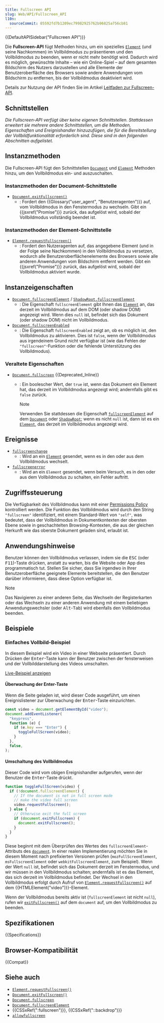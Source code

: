 ```yaml
---
title: Fullscreen API
slug: Web/API/Fullscreen_API
l10n:
  sourceCommit: 05592fd7b1209ec79982925762b96825a756cb81
---
```


{{DefaultAPISidebar("Fullscreen API")}}

Die **Fullscreen-API** fügt Methoden hinzu, um ein spezielles [`Element`](/de/docs/Web/API/Element) (und seine Nachkommen) im Vollbildmodus zu präsentieren und den Vollbildmodus zu beenden, wenn er nicht mehr benötigt wird. Dadurch wird es möglich, gewünschte Inhalte – wie ein Online-Spiel – auf dem gesamten Bildschirm des Nutzers darzustellen und alle Elemente der Benutzeroberfläche des Browsers sowie andere Anwendungen vom Bildschirm zu entfernen, bis der Vollbildmodus deaktiviert wird.

Details zur Nutzung der API finden Sie im Artikel [Leitfaden zur Fullscreen-API](/de/docs/Web/API/Fullscreen_API/Guide).

## Schnittstellen

_Die Fullscreen-API verfügt über keine eigenen Schnittstellen. Stattdessen erweitert sie mehrere andere Schnittstellen, um die Methoden, Eigenschaften und Ereignishandler hinzuzufügen, die für die Bereitstellung der Vollbildfunktionalität erforderlich sind. Diese sind in den folgenden Abschnitten aufgelistet._

## Instanzmethoden

Die Fullscreen-API fügt den Schnittstellen [`Document`](/de/docs/Web/API/Document) und [`Element`](/de/docs/Web/API/Element) Methoden hinzu, um den Vollbildmodus ein- und auszuschalten.

### Instanzmethoden der Document-Schnittstelle

- [`Document.exitFullscreen()`](/de/docs/Web/API/Document/exitFullscreen)
  - : Fordert den {{Glossary("user_agent", "Benutzeragenten")}} auf, vom Vollbildmodus in den Fenstermodus zu wechseln. Gibt ein {{jsxref("Promise")}} zurück, das aufgelöst wird, sobald der Vollbildmodus vollständig beendet ist.

### Instanzmethoden der Element-Schnittstelle

- [`Element.requestFullscreen()`](/de/docs/Web/API/Element/requestFullscreen)
  - : Fordert den Nutzeragenten auf, das angegebene Element (und in der Folge seine Nachkommen) in den Vollbildmodus zu versetzen, wodurch alle Benutzeroberflächenelemente des Browsers sowie alle anderen Anwendungen vom Bildschirm entfernt werden. Gibt ein {{jsxref("Promise")}} zurück, das aufgelöst wird, sobald der Vollbildmodus aktiviert wurde.

## Instanzeigenschaften

- [`Document.fullscreenElement`](/de/docs/Web/API/Document/fullscreenElement) / [`ShadowRoot.fullscreenElement`](/de/docs/Web/API/ShadowRoot/fullscreenElement)
  - : Die Eigenschaft `fullscreenElement` gibt Ihnen das [`Element`](/de/docs/Web/API/Element) an, das derzeit im Vollbildmodus auf dem DOM (oder shadow DOM) angezeigt wird. Wenn dies `null` ist, befindet sich das Dokument (oder shadow DOM) nicht im Vollbildmodus.
- [`Document.fullscreenEnabled`](/de/docs/Web/API/Document/fullscreenEnabled)
  - : Die Eigenschaft `fullscreenEnabled` zeigt an, ob es möglich ist, den Vollbildmodus zu aktivieren. Dies ist `false`, wenn der Vollbildmodus aus irgendeinem Grund nicht verfügbar ist (wie das Fehlen der `"fullscreen"`-Funktion oder die fehlende Unterstützung des Vollbildmodus).

### Veraltete Eigenschaften

- [`Document.fullscreen`](/de/docs/Web/API/Document/fullscreen) {{Deprecated_Inline}}

  - : Ein boolescher Wert, der `true` ist, wenn das Dokument ein Element hat, das derzeit im Vollbildmodus angezeigt wird; andernfalls gibt es `false` zurück.

    > [!NOTE]
    > Verwenden Sie stattdessen die Eigenschaft [`fullscreenElement`](/de/docs/Web/API/Document/fullscreenElement) auf dem [`Document`](/de/docs/Web/API/Document) oder [`ShadowRoot`](/de/docs/Web/API/ShadowRoot); wenn es nicht `null` ist, dann ist es ein [`Element`](/de/docs/Web/API/Element), das derzeit im Vollbildmodus angezeigt wird.

## Ereignisse

- [`fullscreenchange`](/de/docs/Web/API/Element/fullscreenchange_event)
  - : Wird an ein [`Element`](/de/docs/Web/API/Element) gesendet, wenn es in den oder aus dem Vollbildmodus wechselt.
- [`fullscreenerror`](/de/docs/Web/API/Element/fullscreenerror_event)
  - : Wird an ein `Element` gesendet, wenn beim Versuch, es in den oder aus dem Vollbildmodus zu schalten, ein Fehler auftritt.

## Zugriffssteuerung

Die Verfügbarkeit des Vollbildmodus kann mit einer [Permissions Policy](/de/docs/Web/HTTP/Guides/Permissions_Policy) kontrolliert werden. Die Funktion des Vollbildmodus wird durch den String `"fullscreen"` identifiziert, mit einem Standard-Wert von `"self"`, was bedeutet, dass der Vollbildmodus in Dokumentkontexten der obersten Ebene sowie in geschachtelten Browsing-Kontexten, die aus der gleichen Herkunft wie das oberste Dokument geladen sind, erlaubt ist.

## Anwendungshinweise

Benutzer können den Vollbildmodus verlassen, indem sie die <kbd>ESC</kbd> (oder <kbd>F11</kbd>)-Taste drücken, anstatt zu warten, bis die Website oder App dies programmatisch tut. Stellen Sie sicher, dass Sie irgendwo in Ihrer Benutzeroberfläche geeignete Elemente bereitstellen, die den Benutzer darüber informieren, dass diese Option verfügbar ist.

> [!NOTE]
> Das Navigieren zu einer anderen Seite, das Wechseln der Registerkarten oder das Wechseln zu einer anderen Anwendung mit einem beliebigen Anwendungswechsler (oder <kbd>Alt</kbd>-<kbd>Tab</kbd>) wird ebenfalls den Vollbildmodus beenden.

## Beispiele

### Einfaches Vollbild-Beispiel

In diesem Beispiel wird ein Video in einer Webseite präsentiert. Durch Drücken der <kbd>Enter</kbd>-Taste kann der Benutzer zwischen der fensterweisen und der Vollbilddarstellung des Videos umschalten.

[Live-Beispiel anzeigen](https://mdn.github.io/dom-examples/fullscreen-api/index.html)

#### Überwachung der Enter-Taste

Wenn die Seite geladen ist, wird dieser Code ausgeführt, um einen Ereignislistener zur Überwachung der <kbd>Enter</kbd>-Taste einzurichten.

```js
const video = document.getElementById("video");
document.addEventListener(
  "keypress",
  function (e) {
    if (e.key === "Enter") {
      toggleFullScreen(video);
    }
  },
  false,
);
```

#### Umschaltung des Vollbildmodus

Dieser Code wird vom obigen Ereignishandler aufgerufen, wenn der Benutzer die <kbd>Enter</kbd>-Taste drückt.

```js
function toggleFullScreen(video) {
  if (!document.fullscreenElement) {
    // If the document is not in full screen mode
    // make the video full screen
    video.requestFullscreen();
  } else {
    // Otherwise exit the full screen
    if (document.exitFullscreen) {
      document.exitFullscreen();
    }
  }
}
```

Diese beginnt mit dem Überprüfen des Wertes des `fullscreenElement`-Attributs des [`document`](/de/docs/Web/API/Document). In einer realen Implementierung möchten Sie in diesem Moment nach prefixierten Versionen prüfen (`mozFullScreenElement`, `msFullscreenElement` oder `webkitFullscreenElement`, zum Beispiel). Wenn der Wert `null` ist, befindet sich das Dokument derzeit im Fenstermodus, und wir müssen in den Vollbildmodus schalten; andernfalls ist es das Element, das sich derzeit im Vollbildmodus befindet. Der Wechsel in den Vollbildmodus erfolgt durch Aufruf von [`Element.requestFullscreen()`](/de/docs/Web/API/Element/requestFullscreen) auf dem {{HTMLElement("video")}}-Element.

Wenn der Vollbildmodus bereits aktiv ist (`fullscreenElement` ist nicht `null`), rufen wir [`exitFullscreen()`](/de/docs/Web/API/Document/exitFullscreen) auf dem `document` auf, um den Vollbildmodus zu beenden.

## Spezifikationen

{{Specifications}}

## Browser-Kompatibilität

{{Compat}}

## Siehe auch

- [`Element.requestFullscreen()`](/de/docs/Web/API/Element/requestFullscreen)
- [`Document.exitFullscreen()`](/de/docs/Web/API/Document/exitFullscreen)
- [`Document.fullscreen`](/de/docs/Web/API/Document/fullscreen)
- [`Document.fullscreenElement`](/de/docs/Web/API/Document/fullscreenElement)
- {{CSSxRef(":fullscreen")}}, {{CSSxRef("::backdrop")}}
- [`allowfullscreen`](/de/docs/Web/HTML/Reference/Elements/iframe#allowfullscreen)
